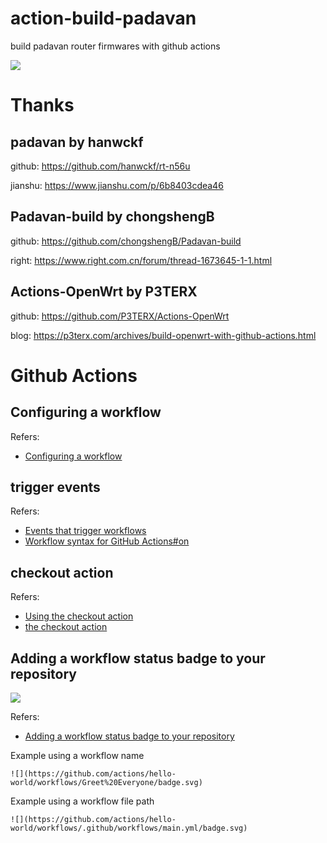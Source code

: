 # action-build-padavan
build padavan router firmwares with github actions

![](https://github.com/whlms/Padavan-build/workflows/Build%20Padavan/badge.svg)

# Thanks

## padavan by hanwckf
github: <https://github.com/hanwckf/rt-n56u>

jianshu: <https://www.jianshu.com/p/6b8403cdea46>

## Padavan-build by chongshengB

github: <https://github.com/chongshengB/Padavan-build>

right: <https://www.right.com.cn/forum/thread-1673645-1-1.html>

## Actions-OpenWrt by P3TERX

github: <https://github.com/P3TERX/Actions-OpenWrt>

blog: <https://p3terx.com/archives/build-openwrt-with-github-actions.html>

# Github Actions

## Configuring a workflow

Refers:
- [Configuring a workflow](https://help.github.com/en/actions/automating-your-workflow-with-github-actions/configuring-a-workflow)

## trigger events

Refers:
- [Events that trigger workflows](https://help.github.com/en/actions/automating-your-workflow-with-github-actions/events-that-trigger-workflows)
- [Workflow syntax for GitHub Actions#on](https://help.github.com/en/actions/automating-your-workflow-with-github-actions/workflow-syntax-for-github-actions#on)

## checkout action
Refers:
- [Using the checkout action](https://help.github.com/en/actions/automating-your-workflow-with-github-actions/configuring-a-workflow#using-the-checkout-action)
- [the checkout action](https://github.com/actions/checkout)

## Adding a workflow status badge to your repository

![](https://github.com/whlms/actions-test/workflows/actions%20test/badge.svg)

Refers:
- [Adding a workflow status badge to your repository](https://help.github.com/en/actions/automating-your-workflow-with-github-actions/configuring-a-workflow#adding-a-workflow-status-badge-to-your-repository)

Example using a workflow name
```
![](https://github.com/actions/hello-world/workflows/Greet%20Everyone/badge.svg)
```
Example using a workflow file path
```
![](https://github.com/actions/hello-world/workflows/.github/workflows/main.yml/badge.svg)
```